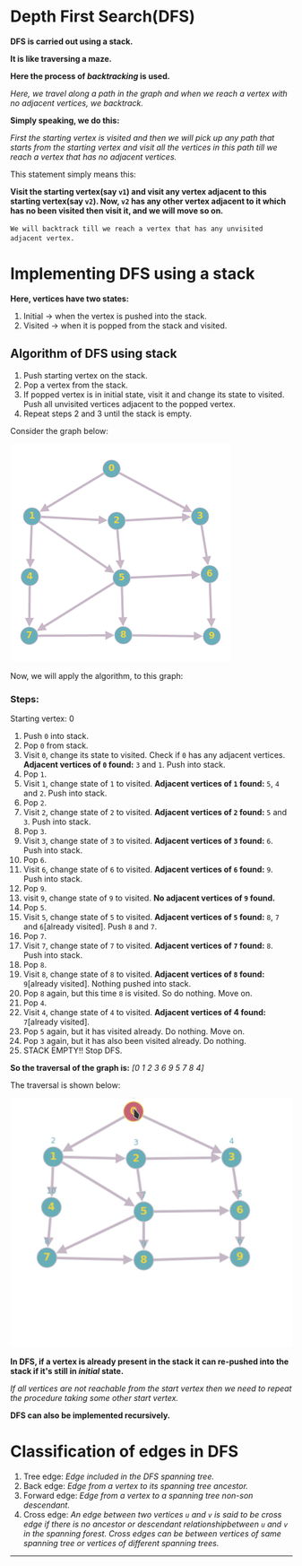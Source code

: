 # Depth First Search(DFS)

**DFS is carried out using a stack.**

**It is like traversing a maze.**

**Here the process of _backtracking_ is used.**

_Here, we travel along a path in the graph and when we reach a vertex with no adjacent vertices, we backtrack._


**Simply speaking, we do this:**

_First the starting vertex is visited and then we will pick up any path that starts from the starting vertex and visit all the vertices in this path till we reach a vertex that has no adjacent vertices._

This statement simply means this:

**Visit the starting vertex(say `v1`) and visit any vertex adjacent to this starting vertex(say `v2`). Now, `v2` has any other vertex adjacent to it which has no been visited then visit it, and we will move so on.**

`We will backtrack till we reach a vertex that has any unvisited adjacent vertex.`


# Implementing DFS using a stack

**Here, vertices have two states:**
1. Initial -> when the vertex is pushed into the stack.
2. Visited -> when it is popped from the stack and visited.

## Algorithm of DFS using stack

1. Push starting vertex on the stack.
2. Pop a vertex from the stack.
3. If popped vertex is in initial state, visit it and change its state to visited. Push all unvisited vertices adjacent to the popped vertex.
4. Repeat steps 2 and 3 until the stack is empty.

Consider the graph below:

![image](https://github.com/C0DER11101/DSA_revisit/blob/master/DSAcpp/Algorithms/Graphs/DFSDiagraph.png)


Now, we will apply the algorithm, to this graph:

### Steps:

Starting vertex: 0

1. Push `0` into stack.
2. Pop `0` from stack.
3. Visit `0`, change its state to visited. Check if `0` has any adjacent vertices.
**Adjacent vertices of `0` found:** `3` and `1`. Push into stack.
4. Pop `1`.
5. Visit `1`, change state of `1` to visited.
**Adjacent vertices of `1` found:** `5`, `4` and `2`. Push into stack.
6. Pop `2`.
7. Visit `2`, change state of `2` to visited.
**Adjacent vertices of `2` found:** `5` and `3`. Push into stack.
8. Pop `3`.
9. Visit `3`, change state of `3` to visited.
**Adjacent vertices of `3` found:** `6`. Push into stack.
10. Pop `6`.
11. Visit `6`, change state of `6` to visited.
**Adjacent vertices of `6` found:** `9`. Push into stack.
12. Pop `9`.
13. visit `9`, change state of `9` to visited.
**No adjacent vertices of `9` found.**
14. Pop `5`.
15. Visit `5`, change state of `5` to visited.
**Adjacent vertices of `5` found:** `8`, `7` and `6`[already visited]. Push `8` and `7`.
16. Pop `7`.
17. Visit `7`, change state of `7` to visited.
**Adjacent vertices of `7` found:** `8`. Push into stack.
18. Pop `8`.
19. Visit `8`, change state of `8` to visited.
**Adjacent vertices of `8` found:** `9`[already visited]. Nothing pushed into stack.
20. Pop `8` again, but this time `8` is visited. So do nothing. Move on.
21. Pop `4`.
22. Visit `4`, change state of `4` to visited.
**Adjacent vertices of 4 found:** `7`[already visited].
23. Pop `5` again, but it has visited already. Do nothing. Move on.
24. Pop `3` again, but it has also been visited already. Do nothing.
25. STACK EMPTY!! Stop DFS.


**So the traversal of the graph is:** _[0 1 2 3 6 9 5 7 8 4]_

The traversal is shown below:


![image](https://github.com/C0DER11101/DSA_revisit/blob/master/DSAcpp/Algorithms/Graphs/DFS.gif?raw=true)


**In DFS, if a vertex is already present in the stack it can re-pushed into the stack if it's still in _initial_ state.**

_If all vertices are not reachable from the start vertex then we need to repeat the procedure taking some other start vertex._

**DFS can also be implemented recursively.**


# Classification of edges in DFS

1. Tree edge: _Edge included in the DFS spanning tree._
2. Back edge: _Edge from a vertex to its spanning tree ancestor._
3. Forward edge: _Edge from a vertex to a spanning tree non-son descendant._
4. Cross edge: _An edge between two vertices `u` and `v` is said to be cross edge if there is no ancestor or descendant relationshipbetween `u` and `v` in the spanning forest. Cross edges can be between vertices of same spanning tree or vertices of different spanning trees._



---
